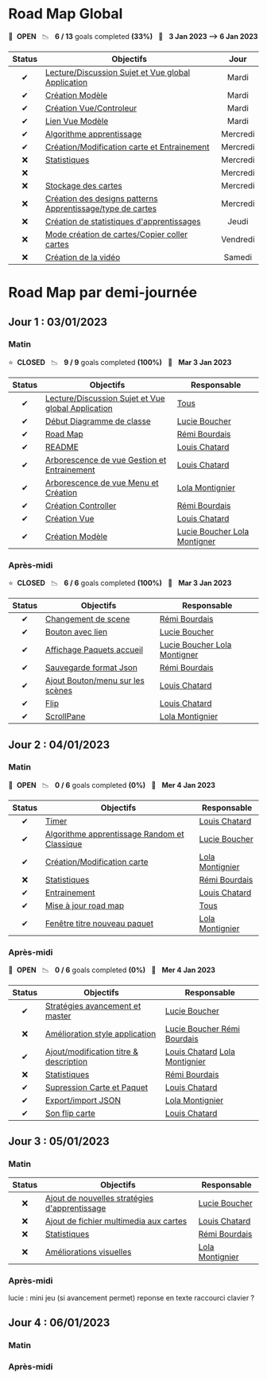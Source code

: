 # Road Map Global

🚀 &nbsp;**OPEN** &nbsp;&nbsp;📉 &nbsp;&nbsp;**6 / 13** goals completed **(33%)** &nbsp;&nbsp;📅 &nbsp;&nbsp;**3 Jan 2023 --> 6 Jan 2023**


| Status | Objectifs                                                                                                                                                                  |   Jour   |
| :----: | -------------------------------------------------------------------------------------------------------------------------------------------------------------------------- | :------: |
|   ✔   | [Lecture/Discussion Sujet et Vue global Application](https://gitlab.telecomnancy.univ-lorraine.fr/pcd2k23/codingweek-13/-/commit/5db8c4e2c5f7872e592adbe412543ac9fddb2bf1) |  Mardi  |
|   ✔   | [Création Modèle](https://gitlab.telecomnancy.univ-lorraine.fr/pcd2k23/codingweek-13/-/commit/976f9b6fcd185c0d8307864187b11872844afffb)                                  |  Mardi  |
|   ✔   | [Création Vue/Controleur](https://gitlab.telecomnancy.univ-lorraine.fr/pcd2k23/codingweek-13/-/commit/22045776a1651759d16f5b94fa3a8660a86208f8)                           |  Mardi  |
|   ✔   | [Lien Vue Modèle](https://gitlab.telecomnancy.univ-lorraine.fr/pcd2k23/codingweek-13/-/commit/b636c09dcdd9c8cea8e74be8727923db913e2a60)                                   |  Mardi  |
|   ✔   | [Algorithme apprentissage ](https://gitlab.telecomnancy.univ-lorraine.fr/pcd2k23/codingweek-13/-/commit/e25262d6e351758ad966bdbdb47e9b9d2bf0f7c0)                          | Mercredi |
|   ✔   | [Création/Modification carte et Entrainement ](https://gitlab.telecomnancy.univ-lorraine.fr/pcd2k23/codingweek-13/-/commit/b636c09dcdd9c8cea8e74be8727923db913e2a60)      | Mercredi |
|   ❌   | [Statistiques](https://gitlab.telecomnancy.univ-lorraine.fr/pcd2k23/codingweek-13/-/commit/15609e922e74953bbcfe0ced2f8021d09a650132)                                       | Mercredi |
|   ❌   | [](https://gitlab.telecomnancy.univ-lorraine.fr/pcd2k23/codingweek-13/-/commit/52a11d50a61d02861390cea6a734d29668c67127)                                                   | Mercredi |
|   ❌   | [Stockage des cartes](https://gitlab.telecomnancy.univ-lorraine.fr/pcd2k23/codingweek-13/activity)                                                                         | Mercredi |
|   ❌   | [Création des designs patterns Apprentissage/type de cartes](https://gitlab.telecomnancy.univ-lorraine.fr/pcd2k23/codingweek-13/activity)                                 | Mercredi |
|   ❌   | [Création de statistiques d'apprentissages](https://gitlab.telecomnancy.univ-lorraine.fr/pcd2k23/codingweek-13/activity)                                                  |  Jeudi  |
|   ❌   | [Mode création de cartes/Copier coller cartes](https://gitlab.telecomnancy.univ-lorraine.fr/pcd2k23/codingweek-13/activity)                                               | Vendredi |
|   ❌   | [Création de la vidéo](https://gitlab.telecomnancy.univ-lorraine.fr/pcd2k23/codingweek-13/activity)                                                                      |  Samedi  |

# Road Map par demi-journée

## Jour 1 : 03/01/2023

### Matin

⭐ &nbsp;**CLOSED** &nbsp;&nbsp;📉 &nbsp;&nbsp;**9 / 9** goals completed **(100%)** &nbsp;&nbsp;📅 &nbsp;&nbsp;**Mar 3 Jan 2023**


| Status | Objectifs                                                                                                                                                                  | Responsable                                                                                                                                                |
| :----: | -------------------------------------------------------------------------------------------------------------------------------------------------------------------------- | ---------------------------------------------------------------------------------------------------------------------------------------------------------- |
|   ✔   | [Lecture/Discussion Sujet et Vue global Application](https://gitlab.telecomnancy.univ-lorraine.fr/pcd2k23/codingweek-13/-/commit/5db8c4e2c5f7872e592adbe412543ac9fddb2bf1) | [Tous](https://gitlab.telecomnancy.univ-lorraine.fr/pcd2k23/codingweek-13/-/project_members)                                                               |
|   ✔   | [Début Diagramme de classe](https://gitlab.telecomnancy.univ-lorraine.fr/pcd2k23/codingweek-13/-/commit/e25262d6e351758ad966bdbdb47e9b9d2bf0f7c0)                         | [Lucie Boucher](https://gitlab.telecomnancy.univ-lorraine.fr/Lucie.Boucher)                                                                                |
|   ✔   | [Road Map](https://gitlab.telecomnancy.univ-lorraine.fr/pcd2k23/codingweek-13/-/commit/b636c09dcdd9c8cea8e74be8727923db913e2a60)                                           | [Rémi Bourdais](https://gitlab.telecomnancy.univ-lorraine.fr/Remi.Bourdais)                                                                               |
|   ✔   | [README](https://gitlab.telecomnancy.univ-lorraine.fr/pcd2k23/codingweek-13/-/commit/15609e922e74953bbcfe0ced2f8021d09a650132)                                             | [Louis Chatard](https://gitlab.telecomnancy.univ-lorraine.fr/Louis.Chatard)                                                                                |
|   ✔   | [Arborescence de vue Gestion et Entrainement](https://gitlab.telecomnancy.univ-lorraine.fr/pcd2k23/codingweek-13/-/commit/52a11d50a61d02861390cea6a734d29668c67127)        | [Louis Chatard](https://gitlab.telecomnancy.univ-lorraine.fr/Louis.Chatard)                                                                                |
|   ✔   | [Arborescence de vue Menu et Création](https://gitlab.telecomnancy.univ-lorraine.fr/pcd2k23/codingweek-13/-/commit/52a11d50a61d02861390cea6a734d29668c67127)              | [Lola Montignier](https://gitlab.telecomnancy.univ-lorraine.fr/Lola.Montignier)                                                                            |
|   ✔   | [Création Controller](https://gitlab.telecomnancy.univ-lorraine.fr/pcd2k23/codingweek-13/-/commit/22045776a1651759d16f5b94fa3a8660a86208f8)                               | [Rémi Bourdais](https://gitlab.telecomnancy.univ-lorraine.fr/Remi.Bourdais)                                                                               |
|   ✔   | [Création Vue](https://gitlab.telecomnancy.univ-lorraine.fr/pcd2k23/codingweek-13/-/commit/b0859b817bee3be739a1cce00ac77fc858db3733)                                      | [Louis Chatard](https://gitlab.telecomnancy.univ-lorraine.fr/Louis.Chatard)                                                                                |
|   ✔   | [Création Modèle](https://gitlab.telecomnancy.univ-lorraine.fr/pcd2k23/codingweek-13/-/commit/976f9b6fcd185c0d8307864187b11872844afffb)                                  | [Lucie Boucher ](https://gitlab.telecomnancy.univ-lorraine.fr/Lucie.Boucher)[Lola Montigner](https://gitlab.telecomnancy.univ-lorraine.fr/Lola.Montignier) |

### Après-midi

⭐ &nbsp;**CLOSED** &nbsp;&nbsp;📉 &nbsp;&nbsp;**6 / 6** goals completed **(100%)** &nbsp;&nbsp;📅 &nbsp;&nbsp;**Mar 3 Jan 2023**


| Status | Objectifs                                                                                                                                                 | Responsable                                                                                                                                                |
| :----: | --------------------------------------------------------------------------------------------------------------------------------------------------------- | ---------------------------------------------------------------------------------------------------------------------------------------------------------- |
|   ✔   | [Changement de scene](https://gitlab.telecomnancy.univ-lorraine.fr/pcd2k23/codingweek-13/-/commit/5db8c4e2c5f7872e592adbe412543ac9fddb2bf1)               | [Rémi Bourdais](https://gitlab.telecomnancy.univ-lorraine.fr/Remi.Bourdais)                                                                               |
|   ✔   | [Bouton avec lien](https://gitlab.telecomnancy.univ-lorraine.fr/pcd2k23/codingweek-13/-/commit/e25262d6e351758ad966bdbdb47e9b9d2bf0f7c0)                  | [Lucie Boucher](https://gitlab.telecomnancy.univ-lorraine.fr/Lucie.Boucher)                                                                                |
|   ✔   | [Affichage Paquets accueil](https://gitlab.telecomnancy.univ-lorraine.fr/pcd2k23/codingweek-13/-/commit/b636c09dcdd9c8cea8e74be8727923db913e2a60)         | [Lucie Boucher ](https://gitlab.telecomnancy.univ-lorraine.fr/Lucie.Boucher)[Lola Montigner](https://gitlab.telecomnancy.univ-lorraine.fr/Lola.Montignier) |
|   ✔   | [Sauvegarde format Json](https://gitlab.telecomnancy.univ-lorraine.fr/pcd2k23/codingweek-13/-/commit/15609e922e74953bbcfe0ced2f8021d09a650132)            | [Rémi Bourdais](https://gitlab.telecomnancy.univ-lorraine.fr/Remi.Bourdais)                                                                               |
|   ✔   | [Ajout Bouton/menu sur les scènes](https://gitlab.telecomnancy.univ-lorraine.fr/pcd2k23/codingweek-13/-/commit/52a11d50a61d02861390cea6a734d29668c67127) | [Louis Chatard](https://gitlab.telecomnancy.univ-lorraine.fr/Louis.Chatard)                                                                                |
|   ✔   | [Flip](https://gitlab.telecomnancy.univ-lorraine.fr/pcd2k23/codingweek-13/-/commit/52a11d50a61d02861390cea6a734d29668c67127)                              | [Louis Chatard](https://gitlab.telecomnancy.univ-lorraine.fr/Louis.Chatard)                                                                                |
|   ✔   | [ScrollPane](https://gitlab.telecomnancy.univ-lorraine.fr/pcd2k23/codingweek-13/-/commit/22045776a1651759d16f5b94fa3a8660a86208f8)                        | [Lola Montignier](https://gitlab.telecomnancy.univ-lorraine.fr/Lola.Montignier)                                                                            |

## Jour 2 : 04/01/2023

### Matin

🚀 &nbsp;**OPEN**  &nbsp;&nbsp;📉 &nbsp;&nbsp;**0 / 6** goals completed **(0%)** &nbsp;&nbsp;📅 &nbsp;&nbsp;**Mer 4 Jan 2023**


| Status | Objectifs                                                                                                                                                            | Responsable                                                                                  |
| :----: | -------------------------------------------------------------------------------------------------------------------------------------------------------------------- | -------------------------------------------------------------------------------------------- |
|   ✔   | [Timer](https://gitlab.telecomnancy.univ-lorraine.fr/pcd2k23/codingweek-13/-/commit/e09420962fed15f1acabc005c80894beaf5dc3fd)                                        | [Louis Chatard](https://gitlab.telecomnancy.univ-lorraine.fr/Louis.Chatard)                  |
|   ✔   | [Algorithme apprentissage Random et Classique](https://gitlab.telecomnancy.univ-lorraine.fr/pcd2k23/codingweek-13/-/commit/e25262d6e351758ad966bdbdb47e9b9d2bf0f7c0) | [Lucie Boucher](https://gitlab.telecomnancy.univ-lorraine.fr/Lucie.Boucher)                  |
|   ✔   | [Création/Modification carte ](https://gitlab.telecomnancy.univ-lorraine.fr/pcd2k23/codingweek-13/-/commit/b636c09dcdd9c8cea8e74be8727923db913e2a60)                | [Lola Montignier](https://gitlab.telecomnancy.univ-lorraine.fr/Lola.Montignier)              |
|   ❌   | [Statistiques](https://gitlab.telecomnancy.univ-lorraine.fr/pcd2k23/codingweek-13/-/commit/15609e922e74953bbcfe0ced2f8021d09a650132)                                 | [Rémi Bourdais](https://gitlab.telecomnancy.univ-lorraine.fr/Remi.Bourdais)                 |
|   ✔   | [Entrainement ](https://gitlab.telecomnancy.univ-lorraine.fr/pcd2k23/codingweek-13/-/commit/d0c0b383ac43af14224ef6b33a051d033e7ca7b6)                                | [Louis Chatard](https://gitlab.telecomnancy.univ-lorraine.fr/Louis.Chatard)                  |
|   ✔   | [Mise à jour road map](https://gitlab.telecomnancy.univ-lorraine.fr/pcd2k23/codingweek-13/-/commit/52a11d50a61d02861390cea6a734d29668c67127)                        | [Tous](https://gitlab.telecomnancy.univ-lorraine.fr/pcd2k23/codingweek-13/-/project_members) |
|   ✔   | [Fenêtre titre nouveau paquet](https://gitlab.telecomnancy.univ-lorraine.fr/pcd2k23/codingweek-13/-/commit/52a11d50a61d02861390cea6a734d29668c67127)                | [Lola Montignier](https://gitlab.telecomnancy.univ-lorraine.fr/Lola.Montignier)              |

### Après-midi

🚀 &nbsp;**OPEN**  &nbsp;&nbsp;📉 &nbsp;&nbsp;**0 / 6** goals completed **(0%)** &nbsp;&nbsp;📅 &nbsp;&nbsp;**Mer 4 Jan 2023**


| Status | Objectifs                                                                                                                                                      | Responsable                                                                                                                                                  |
| :----: | -------------------------------------------------------------------------------------------------------------------------------------------------------------- | ------------------------------------------------------------------------------------------------------------------------------------------------------------ |
|   ✔   | [Stratégies avancement et master](https://gitlab.telecomnancy.univ-lorraine.fr/pcd2k23/codingweek-13/-/commit/fec0cda0b396888893760a13be61a458e5700e3e)       | [Lucie Boucher](https://gitlab.telecomnancy.univ-lorraine.fr/Lucie.Boucher)                                                                                  |
|   ❌   | [Amélioration style application](https://gitlab.telecomnancy.univ-lorraine.fr/pcd2k23/codingweek-13/-/commit/b636c09dcdd9c8cea8e74be8727923db913e2a60)        | [Lucie Boucher ](https://gitlab.telecomnancy.univ-lorraine.fr/Lucie.Boucher) [Rémi Bourdais](https://gitlab.telecomnancy.univ-lorraine.fr/Remi.Bourdais)    |
|   ✔   | [Ajout/modification titre & description](https://gitlab.telecomnancy.univ-lorraine.fr/pcd2k23/codingweek-13/-/commit/7f0cee25e5b7cb9faf04d14afbb221d43065fffb) | [Louis Chatard](https://gitlab.telecomnancy.univ-lorraine.fr/Louis.Chatard)  [Lola Montignier](https://gitlab.telecomnancy.univ-lorraine.fr/Lola.Montignier) |
|   ❌   | [Statistiques](https://gitlab.telecomnancy.univ-lorraine.fr/pcd2k23/codingweek-13/-/commit/52a11d50a61d02861390cea6a734d29668c67127)                           | [Rémi Bourdais](https://gitlab.telecomnancy.univ-lorraine.fr/Remi.Bourdais)                                                                                 |
|   ✔   | [Supression Carte et Paquet](https://gitlab.telecomnancy.univ-lorraine.fr/pcd2k23/codingweek-13/-/commit/961154b6bef6fca35cff9434691871b56d05df89)             | [Louis Chatard](https://gitlab.telecomnancy.univ-lorraine.fr/Louis.Chatard)                                                                                  |
|   ✔   | [Export/import JSON](https://gitlab.telecomnancy.univ-lorraine.fr/pcd2k23/codingweek-13/-/commit/511c2b1ce8ae1b919526c3d25b5fd11750a9f46d)                     | [Lola Montignier](https://gitlab.telecomnancy.univ-lorraine.fr/Lola.Montignier)                                                                              |
|   ✔   | [Son flip carte](https://gitlab.telecomnancy.univ-lorraine.fr/pcd2k23/codingweek-13/-/commit/57ed05e1b52f18a7551aa32bc0f1eea4249fdf0c)                         | [Louis Chatard](https://gitlab.telecomnancy.univ-lorraine.fr/Louis.Chatard)                                                                                  |

## Jour 3 : 05/01/2023

### Matin


| Status | Objectifs                                                                                                                      | Responsable                                                                     |
| :----: | ------------------------------------------------------------------------------------------------------------------------------ | ------------------------------------------------------------------------------- |
|   ❌   | [Ajout de nouvelles stratégies d'apprentissage](https://gitlab.telecomnancy.univ-lorraine.fr/pcd2k23/codingweek-13/-/commit/) | [Lucie Boucher](https://gitlab.telecomnancy.univ-lorraine.fr/Lucie.Boucher)     |
|   ❌   | [Ajout de fichier multimedia aux cartes](https://gitlab.telecomnancy.univ-lorraine.fr/pcd2k23/codingweek-13/-/commit/)         | [Louis Chatard](https://gitlab.telecomnancy.univ-lorraine.fr/Louis.Chatard)     |
|   ❌   | [Statistiques](https://gitlab.telecomnancy.univ-lorraine.fr/pcd2k23/codingweek-13/-/commit/)                                   | [Rémi Bourdais](https://gitlab.telecomnancy.univ-lorraine.fr/Remi.Bourdais)    |
|   ❌   | [Améliorations visuelles](https://gitlab.telecomnancy.univ-lorraine.fr/pcd2k23/codingweek-13/-/commit/)                       | [Lola Montignier](https://gitlab.telecomnancy.univ-lorraine.fr/Lola.Montignier) |

### Après-midi

lucie : mini jeu (si avancement permet)
reponse en texte
raccourci clavier ?

## Jour 4 : 06/01/2023

### Matin

### Après-midi

